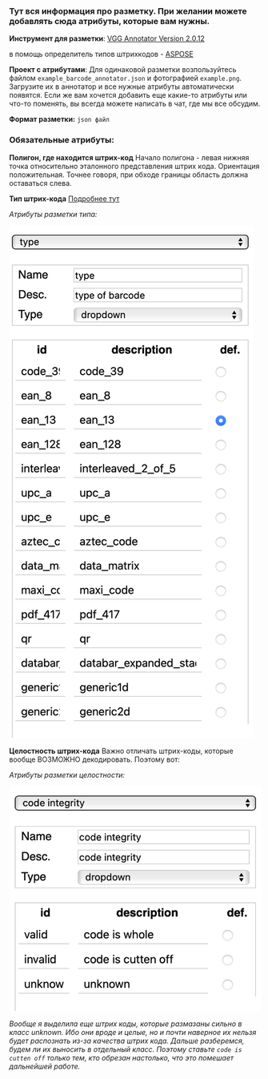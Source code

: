 ### Тут вся информация про разметку. При желании можете добавлять сюда атрибуты, которые вам нужны.

**Инструмент для разметки**: [VGG Annotator Version 2.0.12](https://www.robots.ox.ac.uk/~vgg/software/via/via_demo.html)

в помощь определитель типов штрихкодов - [ASPOSE](https://products.aspose.app/barcode/ru/recognize#)

**Проект с атрибутами**: Для одинаковой разметки возпользуйтесь файлом `example_barcode_annotator.json` и фотографией `example.png`. Загрузите их в аннотатор и все нужные атрибуты автоматически появятся. Если же вам хочется добавить еще какие-то атрибуты или что-то поменять, вы всегда можете написать в чат, где мы все обсудим. 

**Формат разметки:**  `json файл`

### Обязательные атрибуты:

**Полигон, где находится штрих-код**
Начало полигона - левая нижняя точка относительно эталонного представления штрих кода. Ориентация положительная. Точнее говоря, при обходе границы область должна оставаться слева.

**Тип штрих-кода**
[Подробнее тут](https://github.com/CD7567/mipt2024f-4-common-knowledge/blob/BarcodeClassificator/BarcodeTypes/README.md)

*Атрибуты разметки типа:*


![region_attributes](https://github.com/CD7567/mipt2024f-4-common-knowledge/blob/BarcodeClassificator/BarcodeTypes/img/region_attributes_type.png)





**Целостность штрих-кода**
Важно отличать штрих-коды, которые вообще ВОЗМОЖНО декодировать. Поэтому вот:


*Атрибуты разметки целостности:*


![region_attributes](https://github.com/CD7567/mipt2024f-4-common-knowledge/blob/BarcodeClassificator/BarcodeTypes/img/region_attributes_integrity.png)

*Вообще я выделила еще штрих коды, которые размазаны сильно в класс unknown. Ибо они вроде и целые, но и почти наверное их нельзя будет распознать из-за качества штрих кода. Дальше разберемся, будем ли их выносить в отдельный класс. Поэтому ставьте `code is cutten off` только тем, кто обрезан настолько, что это помешает дальнейшей работе.*
